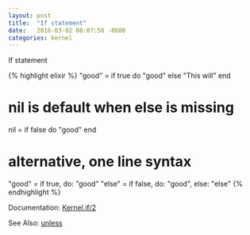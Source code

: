 ```yaml
---
layout: post
title:  "If statement"
date:   2016-03-02 08:07:58 -0600
categories: kernel
---
```

If statement

{% highlight elixir %}
"good" = if true do
 			"good"
   		 else
 			"This will"
   		 end

# nil is default when else is missing
nil = if false do
 			"good"
   		   end 		 

# alternative, one line syntax  		 
"good" = if true, do: "good"
"else"  = if false, do: "good", else: "else"
{% endhighlight %}

Documentation: [Kernel.if/2](https://hexdocs.pm/elixir/Kernel.html#if/2)

See Also: [unless](/examples/unless-statement)
